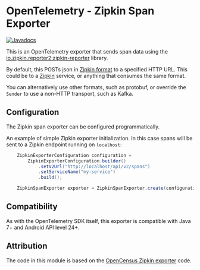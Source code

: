 # OpenTelemetry - Zipkin Span Exporter

[![Javadocs][javadoc-image]][javadoc-url]

This is an OpenTelemetry exporter that sends span data using the [io.zipkin.reporter2:zipkin-reporter](https://github.com/openzipkin/zipkin-reporter-java") library.

By default, this POSTs json in [Zipkin format](https://zipkin.io/zipkin-api/#/default/post_spans) to
a specified HTTP URL. This could be to a [Zipkin](https://zipkin.io) service, or anything that
consumes the same format.

You can alternatively use other formats, such as protobuf, or override the `Sender` to use a non-HTTP transport, such as Kafka.

## Configuration

The Zipkin span exporter can be configured programmatically.

An example of simple Zipkin exporter initialization. In this case
spans will be sent to a Zipkin endpoint running on `localhost`:

```java
    ZipkinExporterConfiguration configuration =
        ZipkinExporterConfiguration.builder()
            .setV2Url("http://localhost/api/v2/spans")
            .setServiceName("my-service")
            .build();

    ZipkinSpanExporter exporter = ZipkinSpanExporter.create(configuration);
```

## Compatibility

As with the OpenTelemetry SDK itself, this exporter is compatible with Java 7+ and Android API level 24+.

## Attribution

The code in this module is based on the [OpenCensus Zipkin exporter][oc-origin] code.

[javadoc-image]: https://www.javadoc.io/badge/io.opentelemetry/opentelemetry-exporters-zipkin.svg
[javadoc-url]: https://www.javadoc.io/doc/io.opentelemetry/opentelemetry-exporters-zipkin
[oc-origin]: https://github.com/census-instrumentation/opencensus-java/
